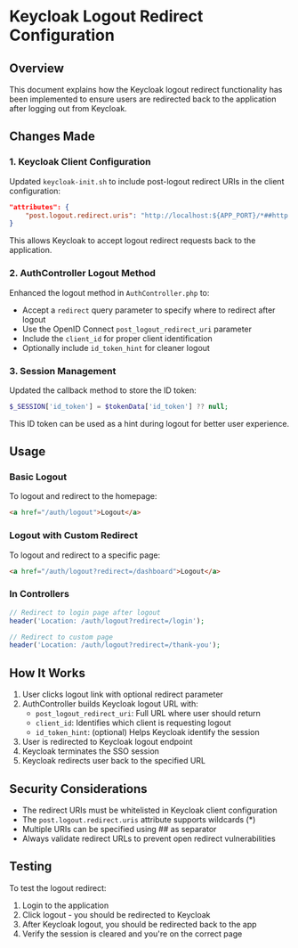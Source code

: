 # Keycloak Logout Redirect Configuration

## Overview
This document explains how the Keycloak logout redirect functionality has been implemented to ensure users are redirected back to the application after logging out from Keycloak.

## Changes Made

### 1. Keycloak Client Configuration
Updated `keycloak-init.sh` to include post-logout redirect URIs in the client configuration:

```json
"attributes": {
    "post.logout.redirect.uris": "http://localhost:${APP_PORT}/*##http://${APP_NAME}-app:8080/*"
}
```

This allows Keycloak to accept logout redirect requests back to the application.

### 2. AuthController Logout Method
Enhanced the logout method in `AuthController.php` to:
- Accept a `redirect` query parameter to specify where to redirect after logout
- Use the OpenID Connect `post_logout_redirect_uri` parameter
- Include the `client_id` for proper client identification
- Optionally include `id_token_hint` for cleaner logout

### 3. Session Management
Updated the callback method to store the ID token:
```php
$_SESSION['id_token'] = $tokenData['id_token'] ?? null;
```

This ID token can be used as a hint during logout for better user experience.

## Usage

### Basic Logout
To logout and redirect to the homepage:
```html
<a href="/auth/logout">Logout</a>
```

### Logout with Custom Redirect
To logout and redirect to a specific page:
```html
<a href="/auth/logout?redirect=/dashboard">Logout</a>
```

### In Controllers
```php
// Redirect to login page after logout
header('Location: /auth/logout?redirect=/login');

// Redirect to custom page
header('Location: /auth/logout?redirect=/thank-you');
```

## How It Works

1. User clicks logout link with optional redirect parameter
2. AuthController builds Keycloak logout URL with:
   - `post_logout_redirect_uri`: Full URL where user should return
   - `client_id`: Identifies which client is requesting logout
   - `id_token_hint`: (optional) Helps Keycloak identify the session
3. User is redirected to Keycloak logout endpoint
4. Keycloak terminates the SSO session
5. Keycloak redirects user back to the specified URL

## Security Considerations

- The redirect URIs must be whitelisted in Keycloak client configuration
- The `post.logout.redirect.uris` attribute supports wildcards (*)
- Multiple URIs can be specified using ## as separator
- Always validate redirect URLs to prevent open redirect vulnerabilities

## Testing

To test the logout redirect:

1. Login to the application
2. Click logout - you should be redirected to Keycloak
3. After Keycloak logout, you should be redirected back to the app
4. Verify the session is cleared and you're on the correct page